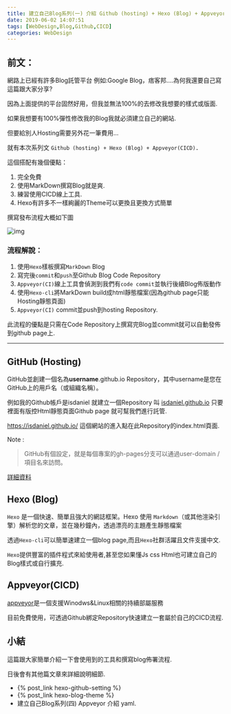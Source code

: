 ```yaml
---
title: 建立自己Blog系列(一) 介紹 Github (hosting) + Hexo (Blog) + Appveyor(CICD)
date: 2019-06-02 14:07:51
tags: [WebDesign,Blog,Github,CICD]
categories: WebDesign
---
```


## 前文：

網路上已經有許多Blog託管平台 例如:Google Blog，痞客邦....為何我還要自己寫這篇跟大家分享?

因為上面提供的平台固然好用，但我並無法100%的去修改我想要的樣式或版面.

如果我想要有100%彈性修改我的Blog我就必須建立自己的網站.

但要給別人Hosting需要另外花一筆費用...

就有本次系列文 `Github (hosting) + Hexo (Blog) + Appveyor(CICD)`．

這個搭配有幾個優點：

1. 完全免費
2. 使用MarkDown撰寫Blog就是爽.
3. 練習使用CICD線上工具.
4. Hexo有許多不一樣絢麗的Theme可以更換且更換方式簡單

撰寫發布流程大概如下圖

![img](/images/blog_init.PNG)

### 流程解說：

1. 使用`Hexo`樣板撰寫`MarkDown` Blog
2. 寫完後`commit`和`push`至Github Blog Code Repository
3. `Appveyor(CI)`線上工具會偵測到我們有`code commit`並執行後續Blog佈版動作
4. 使用`Hexo-cli`將MarkDown build成html靜態檔案(因為github page只能Hosting靜態頁面)
5. `Appveyor(CI)` commit並push到hosting Repository.

此流程的優點是只需在Code Repository上撰寫完Blog並commit就可以自動發佈到github page上.

----

## GitHub (Hosting)

GitHub並創建一個名為**username**.github.io Repository，其中username是您在GitHub上的用戶名（或組織名稱）。

例如我的Github帳戶是isdaniel 就建立一個Repository 叫
[isdaniel.github.io](https://github.com/isdaniel/isdaniel.github.io) 只要裡面有版控Html靜態頁面Github page 就可幫我們進行託管.

https://isdaniel.github.io/ 這個網站的進入點在此Repository的index.html頁面.

Note :

> GitHub有個設定，就是每個專案的gh-pages分支可以通過user-domain /項目名來訪問。

[詳細資料](https://pages.github.com/)

## Hexo (Blog)

`Hexo` 是一個快速、簡單且強大的網誌框架。Hexo 使用 `Markdown`（或其他渲染引擎）解析您的文章，並在幾秒鐘內，透過漂亮的主題產生靜態檔案

透過`Hexo-cli`可以簡單速建立一個blog page,而且`Hexo`社群活躍且文件支援中文.

`Hexo`提供豐富的插件程式來給使用者,甚至您如果懂Js css Html也可建立自己的Blog樣式或自行擴充.

## Appveyor(CICD)

[appveyor](https://www.appveyor.com/
)是一個支援Winodws&Linux相關的持續部屬服務

目前免費使用，可透過Github綁定Repository快速建立一套屬於自己的CICD流程.

## 小結

這篇跟大家簡單介紹一下會使用到的工具和撰寫blog佈署流程.

日後會有其他篇文章來詳細說明細節.

* {% post_link hexo-github-setting %}
* {% post_link hexo-blog-theme %}
* 建立自己Blog系列(四) Appveyor 介紹 yaml.
